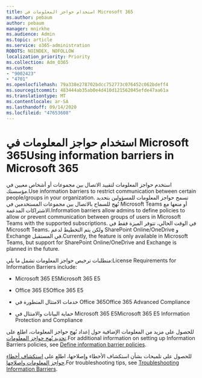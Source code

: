 ```yaml
---
title: استخدام حواجز المعلومات في Microsoft 365
ms.author: pebaum
author: pebaum
manager: mnirkhe
ms.audience: Admin
ms.topic: article
ms.service: o365-administration
ROBOTS: NOINDEX, NOFOLLOW
localization_priority: Priority
ms.collection: Adm_O365
ms.custom:
- "9002423"
- "4701"
ms.openlocfilehash: 79a338e278702bdcc752773c076452c062bdeff4
ms.sourcegitcommit: 483444ab35ab0e4d410d121562045efde47aa61a
ms.translationtype: MT
ms.contentlocale: ar-SA
ms.lasthandoff: 09/14/2020
ms.locfileid: "47653608"
---
```

# <a name="using-information-barriers-in-microsoft-365"></a><span data-ttu-id="ba87b-102">استخدام حواجز المعلومات في Microsoft 365</span><span class="sxs-lookup"><span data-stu-id="ba87b-102">Using information barriers in Microsoft 365</span></span>

<span data-ttu-id="ba87b-103">استخدم حواجز المعلومات لتقييد الاتصال بين مجموعات أو أشخاص معيين في مؤسستك.</span><span class="sxs-lookup"><span data-stu-id="ba87b-103">Use information barriers to restrict communication between certain people/groups in your organization.</span></span> <span data-ttu-id="ba87b-104">تسمح حواجز المعلومات للمسؤولين بتحديد نُهج للسماح بالاتصال بين مجموعات المستخدمين في Microsoft Teams أو منعها مع الاشتراكات المدعمة.</span><span class="sxs-lookup"><span data-stu-id="ba87b-104">Information barriers allow admins to define policies to allow or prevent communication between groups of users in Microsoft Teams with the supported subscriptions.</span></span>  <span data-ttu-id="ba87b-105">في الوقت الحالي، تتوفر الميزة فقط في Microsoft Teams، ولكن يتم التخطيط لدعم SharePoint Online/OneDrive و Exchange في المستقبل.</span><span class="sxs-lookup"><span data-stu-id="ba87b-105">Currently, the feature is only available in Microsoft Teams, but support for SharePoint Online/OneDrive and Exchange is planned in the future.</span></span>

<span data-ttu-id="ba87b-106">متطلبات ترخيص حواجز المعلومات تشمل ما يلي:</span><span class="sxs-lookup"><span data-stu-id="ba87b-106">License Requirements for Information Barriers include:</span></span>

- <span data-ttu-id="ba87b-107">Microsoft 365 E5</span><span class="sxs-lookup"><span data-stu-id="ba87b-107">Microsoft 365 E5</span></span>

- <span data-ttu-id="ba87b-108">Office 365 E5</span><span class="sxs-lookup"><span data-stu-id="ba87b-108">Office 365 E5</span></span>

- <span data-ttu-id="ba87b-109">خدمات الامتثال المتطورة في Office 365</span><span class="sxs-lookup"><span data-stu-id="ba87b-109">Office 365 Advanced Compliance</span></span>

- <span data-ttu-id="ba87b-110">حماية البيانات والامتثال في Microsoft 365 E5</span><span class="sxs-lookup"><span data-stu-id="ba87b-110">Microsoft 365 E5 Information Protection and Compliance</span></span>

<span data-ttu-id="ba87b-111">للحصول على مزيد من المعلومات الإضافية حول إعداد نُهج حواجز المعلومات، اطلع على [تحديد نُهج حواجز المعلومات](https://docs.microsoft.com/microsoft-365/compliance/information-barriers-policies).</span><span class="sxs-lookup"><span data-stu-id="ba87b-111">For additional information on setting up Information Barriers policies, see [Define information barrier policies](https://docs.microsoft.com/microsoft-365/compliance/information-barriers-policies).</span></span>

<span data-ttu-id="ba87b-112">للحصول على تلميحات بشأن استكشاف الأخطاء وإصلاحها، اطلع على [استكشاف أخطاء حواجز المعلومات وإصلاحها](https://docs.microsoft.com/microsoft-365/compliance/information-barriers-troubleshooting).</span><span class="sxs-lookup"><span data-stu-id="ba87b-112">For troubleshooting tips, see [Troubleshooting Information Barriers](https://docs.microsoft.com/microsoft-365/compliance/information-barriers-troubleshooting).</span></span>
